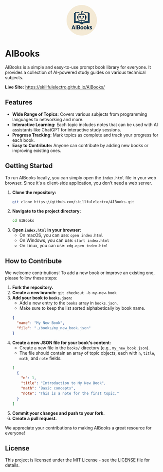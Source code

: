 <div align="center">
  <img src="Logos/AIBooks_logo.png" alt="logo" width="100" style="border-radius: 50%"/>
</div>

# AIBooks
AIBooks is a simple and easy-to-use prompt book library for everyone. It provides a collection of AI-powered study guides on various technical subjects.

**Live Site:** https://skillfulelectro.github.io/AIBooks/

## Features

- **Wide Range of Topics:** Covers various subjects from programming languages to networking and more.
- **Interactive Learning:** Each topic includes notes that can be used with AI assistants like ChatGPT for interactive study sessions.
- **Progress Tracking:** Mark topics as complete and track your progress for each book.
- **Easy to Contribute:** Anyone can contribute by adding new books or improving existing ones.

## Getting Started

To run AIBooks locally, you can simply open the `index.html` file in your web browser. Since it's a client-side application, you don't need a web server.

1.  **Clone the repository:**
    ```bash
    git clone https://github.com/skillfulelectro/AIBooks.git
    ```
2.  **Navigate to the project directory:**
    ```bash
    cd AIBooks
    ```
3.  **Open `index.html` in your browser:**
    - On macOS, you can use: `open index.html`
    - On Windows, you can use: `start index.html`
    - On Linux, you can use: `xdg-open index.html`

## How to Contribute

We welcome contributions! To add a new book or improve an existing one, please follow these steps:

1.  **Fork the repository.**
2.  **Create a new branch:** `git checkout -b my-new-book`
3.  **Add your book to `books.json`:**
    - Add a new entry to the `books` array in `books.json`.
    - Make sure to keep the list sorted alphabetically by book name.
    ```json
    {
      "name": "My New Book",
      "file": "./books/my_new_book.json"
    }
    ```
4.  **Create a new JSON file for your book's content:**
    - Create a new file in the `books/` directory (e.g., `my_new_book.json`).
    - The file should contain an array of topic objects, each with `n`, `title`, `math`, and `note` fields.
    ```json
    [
      {
        "n": 1,
        "title": "Introduction to My New Book",
        "math": "Basic concepts",
        "note": "This is a note for the first topic."
      }
    ]
    ```
5.  **Commit your changes and push to your fork.**
6.  **Create a pull request.**

We appreciate your contributions to making AIBooks a great resource for everyone!

## License

This project is licensed under the MIT License - see the [LICENSE](LICENSE) file for details.
